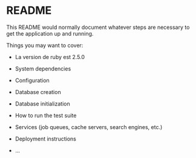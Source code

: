 # README

This README would normally document whatever steps are necessary to get the
application up and running.

Things you may want to cover:

* La version de ruby est 2.5.0

* System dependencies

* Configuration

* Database creation

* Database initialization

* How to run the test suite

* Services (job queues, cache servers, search engines, etc.)

* Deployment instructions

* ...

